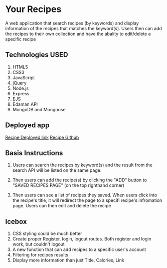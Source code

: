 # Your Recipes <br/>
A web application that search recipes (by keywords)  and display information of the recipes that matches the keyword(s). Users then can add the recipes to their own collection and have the abality to edit/delete a specific recipe 

## Technologies USED <br/>
1. HTML5
2. CSS3
3. JavaScript
4. jQuery
5. Node.js
6. Express
7. EJS
8. Edaman API
9. MongoDB and Mongoose

## Deployed app <br/>
[Recipe Deployed link](https://shielded-peak-31298.herokuapp.com/)
[Recipe Github](https://github.com/kyldoris/recipes-project-2)


## Basis Instructions<br/>
1. Users can search the recipes by keyword(s) and the result from the search API will be listed on the same page. 

2. Then users can add the recipe(s) by clicking the "ADD" button to "SAVED RECIPES PAGE" (on the top righthand corner)

3. Then users can see a list of recipes they saved. When users click into the recipe's title, it will redirect the page to a specifi recipe's infromation page. Users can then edit and delete the recipe 

## Icebox <br/>
1. CSS styling could be much better 
2. Create proper Register, login, logout routes. Both register and login work, but couldn't logout
3. A new function that can add recipes to a specific user's account
4. Filtering for recipes results
5. Display more information than just Title, Calories, Link